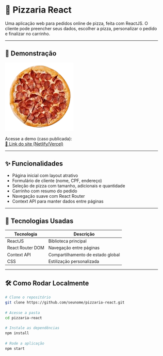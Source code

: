 # 🍕 Pizzaria React

Uma aplicação web para pedidos online de pizza, feita com ReactJS. O cliente pode preencher seus dados, escolher a pizza, personalizar o pedido e finalizar no carrinho.

---

## 🚀 Demonstração

![demo](./src/assets/pizza2.png)

Acesse a demo (caso publicada):  
[🔗 Link do site (Netlify/Vercel)](https://seudominio.com)

---

## ✨ Funcionalidades

- Página inicial com layout atrativo
- Formulário de cliente (nome, CPF, endereço)
- Seleção de pizza com tamanho, adicionais e quantidade
- Carrinho com resumo do pedido
- Navegação suave com React Router
- Context API para manter dados entre páginas

---

## 🧪 Tecnologias Usadas

| Tecnologia | Descrição |
|------------|-----------|
| ReactJS    | Biblioteca principal |
| React Router DOM | Navegação entre páginas |
| Context API | Compartilhamento de estado global |
| CSS        | Estilização personalizada |

---

## 🛠️ Como Rodar Localmente

```bash
# Clone o repositório
git clone https://github.com/seunome/pizzaria-react.git

# Acesse a pasta
cd pizzaria-react

# Instale as dependências
npm install

# Rode a aplicação
npm start
